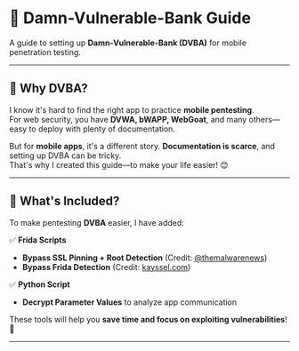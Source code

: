 # 📱 Damn-Vulnerable-Bank Guide  

A guide to setting up **Damn-Vulnerable-Bank (DVBA)** for mobile penetration testing.  

---

## 🚀 Why DVBA?  

I know it's hard to find the right app to practice **mobile pentesting**.  
For web security, you have **DVWA, bWAPP, WebGoat**, and many others—easy to deploy with plenty of documentation.  

But for **mobile apps**, it's a different story. **Documentation is scarce**, and setting up DVBA can be tricky.  
That's why I created this guide—to make your life easier! 😊  

---

## 🔧 What's Included?  

To make pentesting **DVBA** easier, I have added:  

✅ **Frida Scripts**  
- **Bypass SSL Pinning + Root Detection** (Credit: [@themalwarenews](https://github.com/themalwarenews))  
- **Bypass Frida Detection** (Credit: [kayssel.com](https://kayssel.com/))  

✅ **Python Script**  
- **Decrypt Parameter Values** to analyze app communication  

These tools will help you **save time and focus on exploiting vulnerabilities**! 🚀  

---
